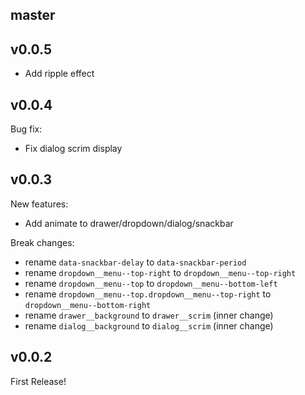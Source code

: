 ## master

## v0.0.5

- Add ripple effect

## v0.0.4

Bug fix:

- Fix dialog scrim display

## v0.0.3

New features:

- Add animate to drawer/dropdown/dialog/snackbar

Break changes:

- rename `data-snackbar-delay` to `data-snackbar-period`
- rename `dropdown__menu--top-right` to `dropdown__menu--top-right`
- rename `dropdown__menu--top` to `dropdown__menu--bottom-left`
- rename `dropdown__menu--top.dropdown__menu--top-right` to `dropdown__menu--bottom-right`
- rename `drawer__background` to `drawer__scrim` (inner change)
- rename `dialog__background` to `dialog__scrim` (inner change)

## v0.0.2

First Release!
